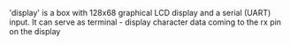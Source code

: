'display' is a box with 128x68 graphical LCD display and a serial (UART) input.
It can serve as terminal - display character data coming to the rx pin on the display